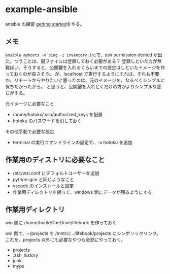# example-ansible

ansible の練習 [getting started][getting started]をやる。

[getting started]: https://docs.ansible.com/ansible/latest/getting_started/index.html

## メモ

`ansible myhosts -m ping -i inventory.ini`で、ssh permission denied が出た。つうことは、鍵ファイルは登録しておく必要がある？
登録しといた方が無難ぽい。そうすると、公開鍵を入れるくらいまでの設定はしといたイメージを作っておくのが良さそう。
が、localhost で実行するようにすれば、それも不要か。リモートからやりたいと思ったのは、元のイメージを、なるべくシンプルに保ちたかったから。
と思うと、公開鍵を入れとくだけの方がよりシンプルな感じがする。

元イメージに必要なこと

- /home/hotoku/.ssh/authorized_keys を配置
- hotoku のパスワードを消しておく

その他手動で必要な設定

- terminal の実行コマンドラインの設定で、-u hotoku を追加

## 作業用のディストリに必要なこと

- /etc/wsl.conf にデフォルトユーザーを追加
- python-gce と同じようなこと
- vscode のインストールと設定
- 作業用ディレクトリを掘って、windows 側にデータが残るようにする

## 作業用ディレクトリ

win 側に /home/horik/OneDrive/lifebook を作っておく

wsl 側で、~/projects を /mnt/c/.../lifebook/projects にシンボリックリンク。
これを、projects 以外にも必要なやつら全部にやっておく。

- projects
- .zsh_history
- junk
- myps
